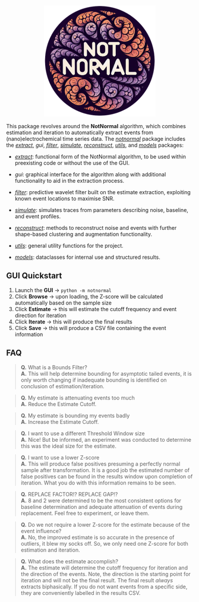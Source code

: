 <p align="center">
 <img src="notnormal/data/logo.png" alt="Logo" width="300"/>
</p>

This package revolves around the **NotNormal** algorithm, which combines estimation and iteration to automatically extract events from (nano)electrochemical time series data.  The [*notnormal*](notnormal/docs/index.html) package includes the [*extract*](notnormal/docs/notnormal/extract.html), *gui*, [*filter*](notnormal/docs/notnormal/filter.html), [*simulate*](notnormal/docs/notnormal/simulate.html), [*reconstruct*](notnormal/docs/notnormal/reconstruct.html), [*utils*](notnormal/docs/notnormal/utils.html), and [*models*](notnormal/docs/notnormal/models.html) packages:

-  [*extract*](notnormal/docs/notnormal/extract.html): functional form of the NotNormal algorithm, to be used within preexisting code or without the use of the GUI. 


- *gui*: graphical interface for the algorithm along with additional functionality to aid in the extraction process. 


- [*filter*](notnormal/docs/notnormal/filter.html): predictive wavelet filter built on the estimate extraction, exploiting known event locations to maximise SNR.


- [*simulate*](notnormal/docs/notnormal/simulate.html): simulates traces from parameters describing noise, baseline, and event profiles.


- [*reconstruct*](notnormal/docs/notnormal/reconstruct.html): methods to reconstruct noise and events with further shape-based clustering and augmentation functionality.


- [*utils*](notnormal/docs/notnormal/utils.html): general utility functions for the project.


- [*models*](notnormal/docs/notnormal/models.html): dataclasses for internal use and structured results.

## GUI Quickstart

1. Launch the **GUI** → `python -m notnormal`
2. Click **Browse** → upon loading, the Z-score will be calculated automatically based on the sample size 
3. Click **Estimate** → this will estimate the cutoff frequency and event direction for iteration 
4. Click **Iterate** → this will produce the final results 
5. Click **Save** → this will produce a CSV file containing the event information

## FAQ

> **Q.** What is a Bounds Filter?  
> **A.** This will help determine bounding for asymptotic tailed events, it is only worth changing if inadequate bounding is identified on conclusion of estimation/iteration.

> **Q.** My estimate is attenuating events too much  
> **A.** Reduce the Estimate Cutoff. 

> **Q.** My estimate is bounding my events badly  
> **A.** Increase the Estimate Cutoff.

> **Q.** I want to use a different Threshold Window size  
> **A.** Nice! But be informed, an experiment was conducted to determine this was the ideal size for the estimate.

> **Q.** I want to use a lower Z-score  
> **A.** This will produce false positives presuming a perfectly normal sample after transformation. It is a good job the estimated number of false positives can be found in the results window upon completion of iteration. What you do with this information remains to be seen.

> **Q.** REPLACE FACTOR!? REPLACE GAP!?  
> **A.** 8 and 2 were determined to be the most consistent options for baseline determination and adequate attenuation of events during replacement. Feel free to experiment, or leave them. 

> **Q.** Do we not require a lower Z-score for the estimate because of the event influence?  
> **A.** No, the improved estimate is so accurate in the presence of outliers, it blew my socks off. So, we only need one Z-score for both estimation and iteration.

> **Q.** What does the estimate accomplish?  
> **A.** The estimate will determine the cutoff frequency for iteration and the direction of the events. Note, the direction is the starting point for iteration and will not be the final result. The final result *always* extracts biphasically. If you do not want events from a specific side, they are conveniently labelled in the results CSV.
